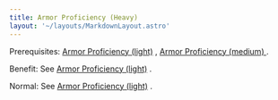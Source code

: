 ```yaml
---
title: Armor Proficiency (Heavy)
layout: '~/layouts/MarkdownLayout.astro'
---
```

Prerequisites: [ Armor Proficiency (light)](/modern.d20.srd/feats/armor.proficiency.light) , [ Armor Proficiency (medium) ](/modern.d20.srd/feats/armor.proficiency.medium) .

Benefit: See [ Armor Proficiency (light)](/modern.d20.srd/feats/armor.proficiency.light) .

Normal: See [ Armor Proficiency (light)](/modern.d20.srd/feats/armor.proficiency.light) .

